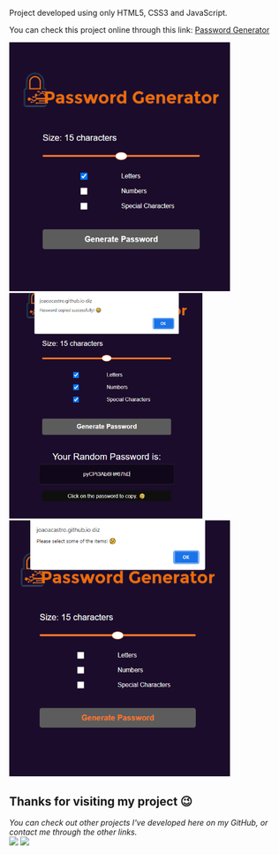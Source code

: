 Project developed using only HTML5, CSS3 and JavaScript.

You can check this project online through this link: <a href="https://joaoacastro.github.io/passwordgenerator/" target="_blank"> Password Generator </a> 

<img width="400em" src="./assets/prtscrn.png"> <img width="350em" src="./assets/prtscrn_2.png">
<img width="400em" src="./assets/prtscrn_err.png">
<br>
## Thanks for visiting my project 😉
<i>You can check out other projects I've developed here on my GitHub, or contact me through the other links.</i>
<br>
<a href = "mailto:joaoaccastro@gmail.com"><img src="https://img.shields.io/badge/-Gmail-%23333?style=for-the-badge&logo=gmail&logoColor=white" target="_blank"></a>
<a href="https://www.linkedin.com/in/joao-ac-castro" target="_blank"><img src="https://img.shields.io/badge/-LinkedIn-%230077B5?style=for-the-badge&logo=linkedin&logoColor=white" target="_blank"></a>
